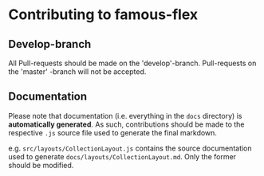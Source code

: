 # Contributing to famous-flex

## Develop-branch

All Pull-requests should be made on the 'develop'-branch.
Pull-requests on the 'master' -branch will not be accepted.


## Documentation

Please note that documentation (i.e. everything in the `docs` directory) is
**automatically generated**.  As such, contributions should be made to the
respective `.js` source file used to generate the final markdown.

e.g. `src/layouts/CollectionLayout.js` contains the source documentation
used to generate `docs/layouts/CollectionLayout.md`.  Only the former
should be modified.
